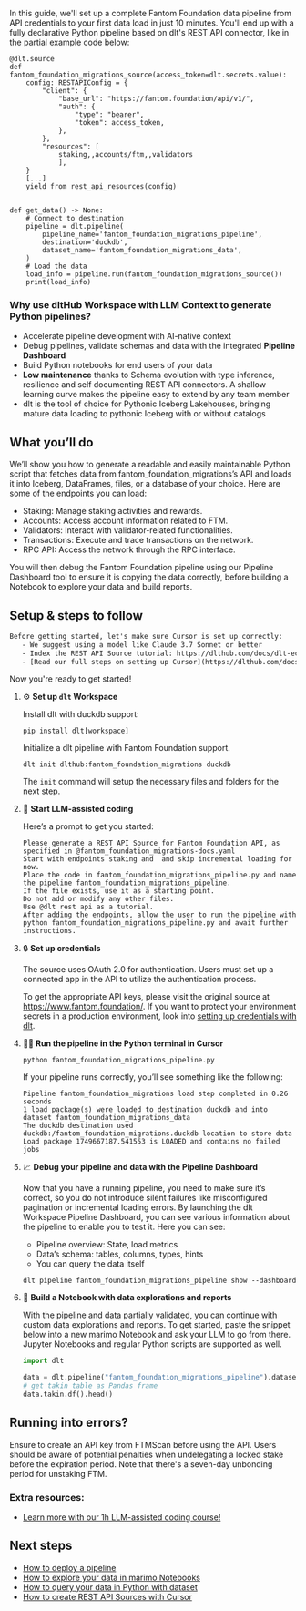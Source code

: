In this guide, we'll set up a complete Fantom Foundation data pipeline from API credentials to your first data load in just 10 minutes. You'll end up with a fully declarative Python pipeline based on dlt's REST API connector, like in the partial example code below:

```python-outcome
@dlt.source
def fantom_foundation_migrations_source(access_token=dlt.secrets.value):
    config: RESTAPIConfig = {
        "client": {
            "base_url": "https://fantom.foundation/api/v1/",
            "auth": {
                "type": "bearer",
                "token": access_token,
            },
        },
        "resources": [
            staking,,accounts/ftm,,validators
            ],
    }
    [...]
    yield from rest_api_resources(config)


def get_data() -> None:
    # Connect to destination
    pipeline = dlt.pipeline(
        pipeline_name='fantom_foundation_migrations_pipeline',
        destination='duckdb',
        dataset_name='fantom_foundation_migrations_data', 
    )
    # Load the data
    load_info = pipeline.run(fantom_foundation_migrations_source())
    print(load_info) 
```

### Why use dltHub Workspace with LLM Context to generate Python pipelines?

- Accelerate pipeline development with AI-native context
- Debug pipelines, validate schemas and data with the integrated **Pipeline Dashboard**
- Build Python notebooks for end users of your data
- **Low maintenance** thanks to Schema evolution with type inference, resilience and self documenting REST API connectors. A shallow learning curve makes the pipeline easy to extend by any team member
- dlt is the tool of choice for Pythonic Iceberg Lakehouses, bringing mature data loading to pythonic Iceberg with or without catalogs

## What you’ll do

We’ll show you how to generate a readable and easily maintainable Python script that fetches data from fantom_foundation_migrations’s API and loads it into Iceberg, DataFrames, files, or a database of your choice. Here are some of the endpoints you can load:

- Staking: Manage staking activities and rewards.
- Accounts: Access account information related to FTM.
- Validators: Interact with validator-related functionalities.
- Transactions: Execute and trace transactions on the network.
- RPC API: Access the network through the RPC interface.

You will then debug the Fantom Foundation pipeline using our Pipeline Dashboard tool to ensure it is copying the data correctly, before building a Notebook to explore your data and build reports.

## Setup & steps to follow

```default
Before getting started, let's make sure Cursor is set up correctly:
   - We suggest using a model like Claude 3.7 Sonnet or better
   - Index the REST API Source tutorial: https://dlthub.com/docs/dlt-ecosystem/verified-sources/rest_api/ and add it to context as **@dlt rest api**
   - [Read our full steps on setting up Cursor](https://dlthub.com/docs/dlt-ecosystem/llm-tooling/cursor-restapi#23-configuring-cursor-with-documentation)
```

Now you're ready to get started!

1. ⚙️ **Set up `dlt` Workspace**
    
    Install dlt with duckdb support:
    ```shell
    pip install dlt[workspace]
    ```

    Initialize a dlt pipeline with Fantom Foundation support.
    ```shell
    dlt init dlthub:fantom_foundation_migrations duckdb
    ```

    The `init` command will setup the necessary files and folders for the next step.
    
2. 🤠 **Start LLM-assisted coding**
    
    Here’s a prompt to get you started:
    
    ```prompt
    Please generate a REST API Source for Fantom Foundation API, as specified in @fantom_foundation_migrations-docs.yaml 
    Start with endpoints staking and  and skip incremental loading for now. 
    Place the code in fantom_foundation_migrations_pipeline.py and name the pipeline fantom_foundation_migrations_pipeline. 
    If the file exists, use it as a starting point. 
    Do not add or modify any other files. 
    Use @dlt rest api as a tutorial. 
    After adding the endpoints, allow the user to run the pipeline with python fantom_foundation_migrations_pipeline.py and await further instructions.
    ```

    
3. 🔒 **Set up credentials** 
    
    The source uses OAuth 2.0 for authentication. Users must set up a connected app in the API to utilize the authentication process.
    
    To get the appropriate API keys, please visit the original source at https://www.fantom.foundation/.
    If you want to protect your environment secrets in a production environment, look into [setting up credentials with dlt](https://dlthub.com/docs/walkthroughs/add_credentials).
    
4. 🏃‍♀️ **Run the pipeline in the Python terminal in Cursor**
    
    ```shell
    python fantom_foundation_migrations_pipeline.py
    ```
    
    If your pipeline runs correctly, you’ll see something like the following:
    
    ```shell
    Pipeline fantom_foundation_migrations load step completed in 0.26 seconds
    1 load package(s) were loaded to destination duckdb and into dataset fantom_foundation_migrations_data
    The duckdb destination used duckdb:/fantom_foundation_migrations.duckdb location to store data
    Load package 1749667187.541553 is LOADED and contains no failed jobs
    ```
    
5. 📈 **Debug your pipeline and data with the Pipeline Dashboard**

    Now that you have a running pipeline, you need to make sure it’s correct, so you do not introduce silent failures like misconfigured pagination or incremental loading errors. By launching the dlt Workspace Pipeline Dashboard, you can see various information about the pipeline to enable you to test it. Here you can see:
    - Pipeline overview: State, load metrics
    - Data’s schema: tables, columns, types, hints
    - You can query the data itself
    
    ```shell
    dlt pipeline fantom_foundation_migrations_pipeline show --dashboard
    ```
    
6. 🐍 **Build a Notebook with data explorations and reports**

    With the pipeline and data partially validated, you can continue with custom data explorations and reports. To get started, paste the snippet below into a new marimo Notebook and ask your LLM to go from there. Jupyter Notebooks and regular Python scripts are supported as well.

    
    ```python
    import dlt

   data = dlt.pipeline("fantom_foundation_migrations_pipeline").dataset()
   # get takin table as Pandas frame
   data.takin.df().head()
    ```

## Running into errors?

Ensure to create an API key from FTMScan before using the API. Users should be aware of potential penalties when undelegating a locked stake before the expiration period. Note that there's a seven-day unbonding period for unstaking FTM.

### Extra resources:

- [Learn more with our 1h LLM-assisted coding course!](https://www.youtube.com/watch?v=GGid70rnJuM)

## Next steps

- [How to deploy a pipeline](https://dlthub.com/docs/walkthroughs/deploy-a-pipeline)
- [How to explore your data in marimo Notebooks](https://dlthub.com/docs/general-usage/dataset-access/marimo)
- [How to query your data in Python with dataset](https://dlthub.com/docs/general-usage/dataset-access/dataset)
- [How to create REST API Sources with Cursor](https://dlthub.com/docs/dlt-ecosystem/llm-tooling/cursor-restapi)